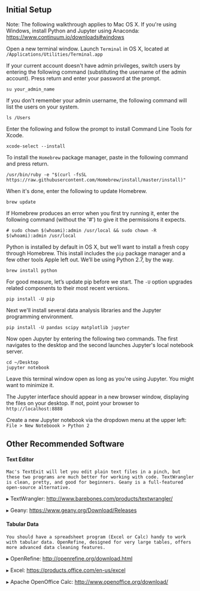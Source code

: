 Initial Setup
-------------

Note: The following walkthrough applies to Mac OS X. If you're using Windows,
install Python and Jupyter using
Anaconda: <https://www.continuum.io/downloads#windows>

Open a new terminal window. Launch `Terminal` in OS X, located at
`/Applications/Utilities/Terminal.app`

If your current account doesn't have admin privileges, switch users by entering
the following command (substituting the username of the admin account). Press
return and enter your password at the prompt.

~~~~~~~~~~~~~~~~~~~~~~~~~~~~~~~~~~~~~~~~~~~~~~~~~~~~~~~~~~~~~~~~~~~~~~~~~~~~~~~~
su your_admin_name
~~~~~~~~~~~~~~~~~~~~~~~~~~~~~~~~~~~~~~~~~~~~~~~~~~~~~~~~~~~~~~~~~~~~~~~~~~~~~~~~

If you don't remember your admin username, the following command will list the
users on your system.

~~~~~~~~~~~~~~~~~~~~~~~~~~~~~~~~~~~~~~~~~~~~~~~~~~~~~~~~~~~~~~~~~~~~~~~~~~~~~~~~
ls /Users
~~~~~~~~~~~~~~~~~~~~~~~~~~~~~~~~~~~~~~~~~~~~~~~~~~~~~~~~~~~~~~~~~~~~~~~~~~~~~~~~

Enter the following and follow the prompt to install Command Line Tools for
Xcode.

~~~~~~~~~~~~~~~~~~~~~~~~~~~~~~~~~~~~~~~~~~~~~~~~~~~~~~~~~~~~~~~~~~~~~~~~~~~~~~~~
xcode-select --install
~~~~~~~~~~~~~~~~~~~~~~~~~~~~~~~~~~~~~~~~~~~~~~~~~~~~~~~~~~~~~~~~~~~~~~~~~~~~~~~~

To install the `Homebrew` package manager, paste in the following command and
press return.

~~~~~~~~~~~~~~~~~~~~~~~~~~~~~~~~~~~~~~~~~~~~~~~~~~~~~~~~~~~~~~~~~~~~~~~~~~~~~~~~
/usr/bin/ruby -e "$(curl -fsSL https://raw.githubusercontent.com/Homebrew/install/master/install)"
~~~~~~~~~~~~~~~~~~~~~~~~~~~~~~~~~~~~~~~~~~~~~~~~~~~~~~~~~~~~~~~~~~~~~~~~~~~~~~~~

When it's done, enter the following to update Homebrew.

~~~~~~~~~~~~~~~~~~~~~~~~~~~~~~~~~~~~~~~~~~~~~~~~~~~~~~~~~~~~~~~~~~~~~~~~~~~~~~~~
brew update
~~~~~~~~~~~~~~~~~~~~~~~~~~~~~~~~~~~~~~~~~~~~~~~~~~~~~~~~~~~~~~~~~~~~~~~~~~~~~~~~

If Homebrew produces an error when you first try running it, enter the following
command (without the '\#') to give it the permissions it expects.

~~~~~~~~~~~~~~~~~~~~~~~~~~~~~~~~~~~~~~~~~~~~~~~~~~~~~~~~~~~~~~~~~~~~~~~~~~~~~~~~
# sudo chown $(whoami):admin /usr/local && sudo chown -R $(whoami):admin /usr/local
~~~~~~~~~~~~~~~~~~~~~~~~~~~~~~~~~~~~~~~~~~~~~~~~~~~~~~~~~~~~~~~~~~~~~~~~~~~~~~~~

Python is installed by default in OS X, but we’ll want to install a fresh copy
through Homebrew. This install includes the `pip` package manager and a few
other tools Apple left out. We’ll be using Python 2.7, by the way.

~~~~~~~~~~~~~~~~~~~~~~~~~~~~~~~~~~~~~~~~~~~~~~~~~~~~~~~~~~~~~~~~~~~~~~~~~~~~~~~~
brew install python
~~~~~~~~~~~~~~~~~~~~~~~~~~~~~~~~~~~~~~~~~~~~~~~~~~~~~~~~~~~~~~~~~~~~~~~~~~~~~~~~

For good measure, let’s update pip before we start. The `-U` option upgrades
related components to their most recent versions.

~~~~~~~~~~~~~~~~~~~~~~~~~~~~~~~~~~~~~~~~~~~~~~~~~~~~~~~~~~~~~~~~~~~~~~~~~~~~~~~~
pip install -U pip
~~~~~~~~~~~~~~~~~~~~~~~~~~~~~~~~~~~~~~~~~~~~~~~~~~~~~~~~~~~~~~~~~~~~~~~~~~~~~~~~

Next we'll install several data analysis libraries and the Jupyter programming
environment.

~~~~~~~~~~~~~~~~~~~~~~~~~~~~~~~~~~~~~~~~~~~~~~~~~~~~~~~~~~~~~~~~~~~~~~~~~~~~~~~~
pip install -U pandas scipy matplotlib jupyter
~~~~~~~~~~~~~~~~~~~~~~~~~~~~~~~~~~~~~~~~~~~~~~~~~~~~~~~~~~~~~~~~~~~~~~~~~~~~~~~~

Now open Jupyter by entering the following two commands. The first navigates to
the desktop and the second launches Jupyter's local notebook server.

~~~~~~~~~~~~~~~~~~~~~~~~~~~~~~~~~~~~~~~~~~~~~~~~~~~~~~~~~~~~~~~~~~~~~~~~~~~~~~~~
cd ~/Desktop
jupyter notebook
~~~~~~~~~~~~~~~~~~~~~~~~~~~~~~~~~~~~~~~~~~~~~~~~~~~~~~~~~~~~~~~~~~~~~~~~~~~~~~~~

Leave this terminal window open as long as you're using Jupyter. You might want
to minimize it.

The Jupyter interface should appear in a new browser window, displaying the
files on your desktop. If not, point your browser to `http://localhost:8888`

Create a new Jupyter notebook via the dropdown menu at the upper left: `File >
New Noteboook > Python 2`

Other Recommended Software
--------------------------

#### **Text Editor**

~~~~~~~~~~~~~~~~~~~~~~~~~~~~~~~~~~~~~~~~~~~~~~~~~~~~~~~~~~~~~~~~~~~~~~~~~~~~~~~~
Mac's TextExit will let you edit plain text files in a pinch, but these two programs are much better for working with code. TextWrangler is clean, pretty, and good for beginners. Geany is a full-featured open-source alternative.
~~~~~~~~~~~~~~~~~~~~~~~~~~~~~~~~~~~~~~~~~~~~~~~~~~~~~~~~~~~~~~~~~~~~~~~~~~~~~~~~

▸ TextWrangler: http://www.barebones.com/products/textwrangler/

▸ Geany: https://www.geany.org/Download/Releases

#### **Tabular Data**

~~~~~~~~~~~~~~~~~~~~~~~~~~~~~~~~~~~~~~~~~~~~~~~~~~~~~~~~~~~~~~~~~~~~~~~~~~~~~~~~
You should have a spreadsheet program (Excel or Calc) handy to work with tabular data. OpenRefine, designed for very large tables, offers more advanced data cleaning features.
~~~~~~~~~~~~~~~~~~~~~~~~~~~~~~~~~~~~~~~~~~~~~~~~~~~~~~~~~~~~~~~~~~~~~~~~~~~~~~~~

▸ OpenRefine: http://openrefine.org/download.html

▸ Excel: https://products.office.com/en-us/excel

▸ Apache OpenOffice Calc: http://www.openoffice.org/download/
